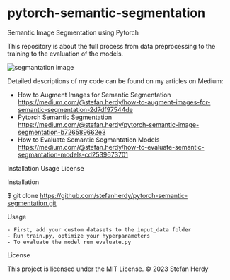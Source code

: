 # pytorch-semantic-segmentation
Semantic Image Segmentation using Pytorch

This repository is about the full process from data preprocessing to the training to the evaluation of the models. 

![segmantation image](https://github.com/stefanherdy/pytorch-semantic-segmentation/blob/main/img/seg.png?raw=true)

Detailed descriptions of my code can be found on my articles on Medium:
- How to Augment Images for Semantic Segmentation
  https://medium.com/@stefan.herdy/how-to-augment-images-for-semantic-segmentation-2d7df97544de
- Pytorch Semantic Segmentation
  https://medium.com/@stefan.herdy/pytorch-semantic-image-segmentation-b726589662e3
- How to Evaluate Semantic Segmantation Models
  https://medium.com/@stefan.herdy/how-to-evaluate-semantic-segmantation-models-cd2539673701
  

Installation
Usage
License

Installation

$ git clone https://github.com/stefanherdy/pytorch-semantic-segmentation.git

Usage

    - First, add your custom datasets to the input_data folder
    - Run train.py, optimize your hyperparameters
    - To evaluate the model rum evaluate.py


License

This project is licensed under the MIT License. ©️ 2023 Stefan Herdy
